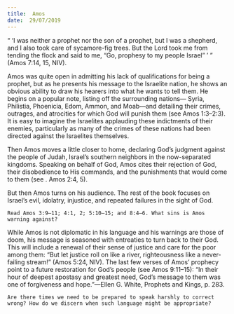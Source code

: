 ```yaml
---
title:  Amos
date:  29/07/2019
---
```


“ ‘I was neither a prophet nor the son of a prophet, but I was a shepherd, and I also took care of sycamore-fig trees. But the Lord took me from tending the flock and said to me, “Go, prophesy to my people Israel” ’ ” (Amos 7:14, 15, NIV).

Amos was quite open in admitting his lack of qualifications for being a prophet, but as he presents his message to the Israelite nation, he shows an obvious ability to draw his hearers into what he wants to tell them. He begins on a popular note, listing off the surrounding nations— Syria, Philistia, Phoenicia, Edom, Ammon, and Moab—and detailing their crimes, outrages, and atrocities for which God will punish them (see Amos 1:3–2:3). It is easy to imagine the Israelites applauding these indictments of their enemies, particularly as many of the crimes of these nations had been directed against the Israelites themselves.

Then Amos moves a little closer to home, declaring God’s judgment against the people of Judah, Israel’s southern neighbors in the now-separated kingdoms. Speaking on behalf of God, Amos cites their rejection of God, their disobedience to His commands, and the punishments that would come to them (see . Amos 2:4, 5).

But then Amos turns on his audience. The rest of the book focuses on Israel’s evil, idolatry, injustice, and repeated failures in the sight of God.

`Read Amos 3:9–11; 4:1, 2; 5:10–15; and 8:4–6. What sins is Amos warning against?`

While Amos is not diplomatic in his language and his warnings are those of doom, his message is seasoned with entreaties to turn back to their God. This will include a renewal of their sense of justice and care for the poor among them: “But let justice roll on like a river, righteousness like a never-failing stream!” (Amos 5:24, NIV). The last few verses of Amos’ prophecy point to a future restoration for God’s people (see Amos 9:11–15): “In their hour of deepest apostasy and greatest need, God’s message to them was one of forgiveness and hope.”—Ellen G. White, Prophets and Kings, p. 283.

`Are there times we need to be prepared to speak harshly to correct wrong? How do we discern when such language might be appropriate?`